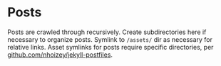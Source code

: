# Posts

Posts are crawled through recursively. Create subdirectories here if necessary
to organize posts. Symlink to `/assets/` dir as necessary for relative links.
Asset symlinks for posts require specific directories, per
[github.com/nhoizey/jekyll-postfiles](https://github.com/nhoizey/jekyll-postfiles).
